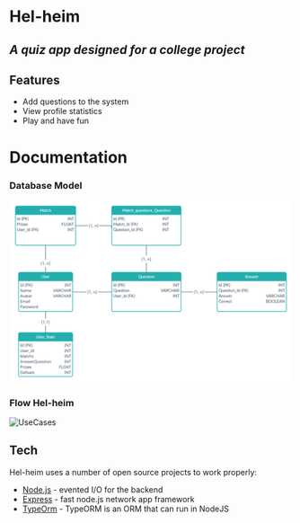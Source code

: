 # Hel-heim
## _A quiz app designed for a college project_

## Features

- Add questions to the system
- View profile statistics
- Play and have fun

# Documentation
### Database Model
![Database Model](./Hel-heim/Documentation/DatabaseModel.png "Database Model")

### Flow Hel-heim
![UseCases](./Hel-heim/Documentation/FlowHel-heim.png "Flow start match")
## Tech

Hel-heim uses a number of open source projects to work properly:

- [Node.js](https://nodejs.org) - evented I/O for the backend
- [Express](https://expressjs.com) - fast node.js network app framework
- [TypeOrm](https://typeorm.io) - TypeORM is an ORM that can run in NodeJS
